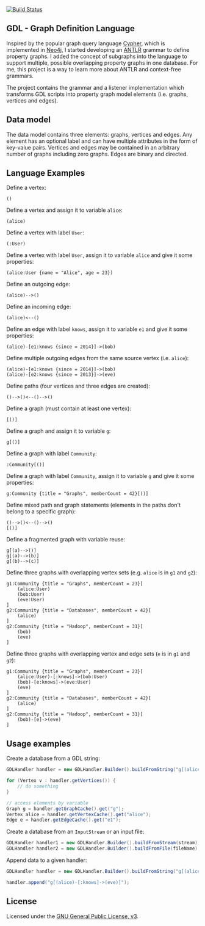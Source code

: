 [![Build Status](https://travis-ci.org/s1ck/gdl.svg?branch=master)](https://travis-ci.org/s1ck/gdl)

## GDL - Graph Definition Language

Inspired by the popular graph query language [Cypher](http://neo4j.com/docs/stable/cypher-query-lang.html),
which is implemented in [Neo4j](http://neo4j.com/), I started developing an [ANTLR](http://www.antlr.org/)
grammar to define property graphs. I added the concept of subgraphs into the language to support multiple, 
possible overlapping property graphs in one database. For me, this project is a way to learn more about 
ANTLR and context-free grammars.

The project contains the grammar and a listener implementation which transforms GDL scripts into
property graph model elements (i.e. graphs, vertices and edges).

## Data model

The data model contains three elements: graphs, vertices and edges. Any element has an optional
label and can have multiple attributes in the form of key-value pairs. Vertices and edges may 
be contained in an arbitrary number of graphs including zero graphs. Edges are binary and directed.

## Language Examples

Define a vertex:

```
()
```

Define a vertex and assign it to variable `alice`:

```
(alice)
```

Define a vertex with label `User`:

```
(:User)
```

Define a vertex with label `User`, assign it to variable `alice` and give it some properties:

```
(alice:User {name = "Alice", age = 23})
```

Define an outgoing edge:

```
(alice)-->()
```

Define an incoming edge:

```
(alice)<--()
```

Define an edge with label `knows`, assign it to variable `e1` and give it some properties:

```
(alice)-[e1:knows {since = 2014}]->(bob)
```

Define multiple outgoing edges from the same source vertex (i.e. `alice`):

```
(alice)-[e1:knows {since = 2014}]->(bob)
(alice)-[e2:knows {since = 2013}]->(eve)
```

Define paths (four vertices and three edges are created):

```
()-->()<--()-->()
```

Define a graph (must contain at least one vertex):

```
[()]
```

Define a graph and assign it to variable `g`:

```
g[()]
```

Define a graph with label `Community`:

```
:Community[()]
```

Define a graph with label `Community`, assign it to variable `g` and give it some properties:

```
g:Community {title = "Graphs", memberCount = 42}[()]
```

Define mixed path and graph statements (elements in the paths don't belong to a specific graph):

```
()-->()<--()-->()
[()]
```

Define a fragmented graph with variable reuse:

```
g[(a)-->()]
g[(a)-->(b)]
g[(b)-->(c)]
```

Define three graphs with overlapping vertex sets (e.g. `alice` is in `g1` and `g2`):

```
g1:Community {title = "Graphs", memberCount = 23}[
    (alice:User)
    (bob:User)
    (eve:User)
]
g2:Community {title = "Databases", memberCount = 42}[
    (alice)
]
g2:Community {title = "Hadoop", memberCount = 31}[
    (bob)
    (eve)
]
```

Define three graphs with overlapping vertex and edge sets (`e` is in `g1` and `g2`):

```
g1:Community {title = "Graphs", memberCount = 23}[
    (alice:User)-[:knows]->(bob:User)
    (bob)-[e:knows]->(eve:User)
    (eve)
]
g2:Community {title = "Databases", memberCount = 42}[
    (alice)
]
g2:Community {title = "Hadoop", memberCount = 31}[
    (bob)-[e]->(eve)
]
```

## Usage examples

Create a database from a GDL string:

```java
GDLHandler handler = new GDLHandler.Builder().buildFromString("g[(alice)-[e1:knows {since = 2014}]->(bob)]");

for (Vertex v : handler.getVertices()) {
    // do something
}

// access elements by variable
Graph g = handler.getGraphCache().get("g");
Vertex alice = handler.getVertexCache().get("alice");
Edge e = handler.getEdgeCache().get("e1");
```

Create a database from an `InputStream` or an input file:

```java
GDLHandler handler1 = new GDLHandler.Builder().buildFromStream(stream);
GDLHandler handler2 = new GDLHandler.Builder().buildFromFile(fileName);
```

Append data to a given handler:

```java
GDLHandler handler = new GDLHandler.Builder().buildFromString("g[(alice)-[e1:knows {since = 2014}]->(bob)]");

handler.append("g[(alice)-[:knows]->(eve)]");
```

## License

Licensed under the [GNU General Public License, v3](http://www.gnu.org/licenses/gpl-3.0.html).
